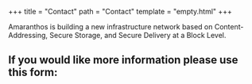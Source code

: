 +++
title = "Contact"
path = "Contact"
template = "empty.html"
+++
<div class="container w-100">
Amaranthos is building a new infrastructure network based on Content-Addressing, Secure Storage, and Secure Delivery at a Block Level.

<h2>If you would like more information please use this form:<h2>

</div>